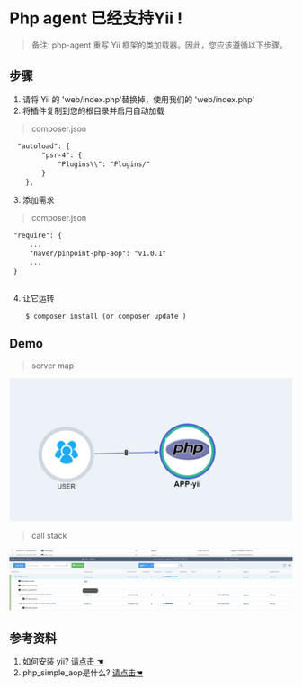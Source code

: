 # Php agent 已经支持Yii !

> 备注: php-agent 重写 Yii 框架的类加载器。因此，您应该遵循以下步骤。


## 步骤

1. 请将 Yii 的 'web/index.php'替换掉，使用我们的 'web/index.php'
2. 将插件复制到您的根目录并启用自动加载

 > composer.json

``` 
  "autoload": {
        "psr-4": {
            "Plugins\\": "Plugins/"
        }
    },
```

3. 添加需求

 > composer.json

```
 "require": {
     ...
     "naver/pinpoint-php-aop": "v1.0.1"
     ...
 }


```

4. 让它运转
   
``` shell
    $ composer install (or composer update )
```


## Demo 


> server map 

![server-map](images/yii-server-map.png) 

> call stack

![server-stack](images/yii-call-stack.png)


## 参考资料
1. 如何安装 yii? [ 请点击 ☚ ](https://www.yiiframework.com/doc/guide/2.0/en/start-installation)
2. php_simple_aop是什么? [ 请点击☚ ](https://github.com/naver/pinpoint-php-aop)